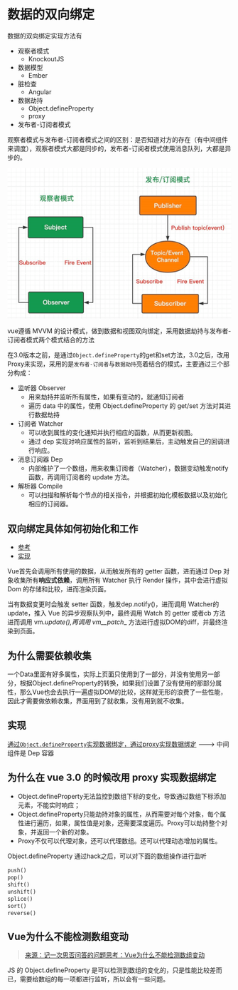 # 数据的双向绑定

数据的双向绑定实现方法有

* 观察者模式
  * KnockoutJS
* 数据模型
  * Ember
* 脏检查
  * Angular
* 数据劫持
  * Object.defineProperty
  * proxy
* 发布者-订阅者模式
  
观察者模式与发布者-订阅者模式之间的区别：是否知道对方的存在（有中间组件来调度），观察者模式大都是同步的，发布者-订阅者模式使用消息队列，大都是异步的。

![观察者模式与发布者-订阅者模式之间的区别](../images/观察者与发布订阅者的区别.png)

vue遵循 MVVM 的设计模式，做到数据和视图双向绑定，采用数据劫持与发布者-订阅者模式两个模式结合的方法

在3.0版本之前，是通过`Object.defineProperty`的get和set方法，3.0之后，改用Proxy来实现，采用的是`发布者-订阅者`与`数据劫持`亮着结合的模式，主要通过三个部分构成：

* 监听器 Observer
  * 用来劫持并监听所有属性，如果有变动的，就通知订阅者
  * 遍历 data 中的属性，使用 Object.defineProperty 的 get/set 方法对其进行数据劫持
* 订阅者 Watcher
  * 可以收到属性的变化通知并执行相应的函数，从而更新视图。
  * 通过 dep 实现对响应属性的监听，监听到结果后，主动触发自己的回调进行响应。
* 消息订阅器 Dep
  * 内部维护了一个数组，用来收集订阅者（Watcher），数据变动触发notify 函数，再调用订阅者的 update 方法。
* 解析器 Compile
  * 可以扫描和解析每个节点的相关指令，并根据初始化模板数据以及初始化相应的订阅器。

## 双向绑定具体如何初始化和工作

* [参考](https://blog.seosiwei.com/detail/22)
* [实现](https://blog.seosiwei.com/detail/35)

Vue首先会调用所有使用的数据，从而触发所有的 getter 函数，进而通过 Dep 对象收集所有**响应式依赖**，调用所有 Watcher 执行 Render 操作，其中会进行虚拟 Dom 的存储和比较，进而渲染页面。

当有数据变更时会触发 setter 函数，触发dep.notify()，进而调用 Watcher的 update，推入 Vue 的异步观察队列中，最终调用 Watch 的 getter 或者cb 方法进而调用 vm._update(),再调用 vm__patch__ 方法进行虚拟DOM的diff，并最终渲染到页面。

## 为什么需要依赖收集

一个Data里面有好多属性，实际上页面只使用到了一部分，并没有使用另一部分，根据Object.defineProperty的转换，如果我们设置了没有使用的那部分属性，那么Vue也会去执行一遍虚拟DOM的比较，这样就无形的浪费了一些性能，因此才需要做依赖收集，界面用到了就收集，没有用到就不收集。

## 实现

[通过`Object.defineProperty`实现数据绑定，通过proxy实现数据绑定](https://juejin.im/post/5acd0c8a6fb9a028da7cdfaf#heading-12) ---> 中间组件是 Dep 容器

## 为什么在 vue 3.0 的时候改用 proxy 实现数据绑定

* Object.defineProperty无法监控到数组下标的变化，导致通过数组下标添加元素，不能实时响应；
* Object.defineProperty只能劫持对象的属性，从而需要对每个对象，每个属性进行遍历，如果，属性值是对象，还需要深度遍历。Proxy可以劫持整个对象，并返回一个新的对象。
* Proxy不仅可以代理对象，还可以代理数组。还可以代理动态增加的属性。

Object.defineProperty 通过hack之后，可以对下面的数组操作进行监听

```JS
push()
pop()
shift()
unshift()
splice()
sort()
reverse()
```

## Vue为什么不能检测数组变动

> [来源：记一次思否问答的问题思考：Vue为什么不能检测数组变动](https://segmentfault.com/a/1190000015783546)

JS 的 Object.defineProperty 是可以检测到数组的变化的，只是性能比较差而已，需要给数组的每一项都进行监听，所以会有一些问题。
